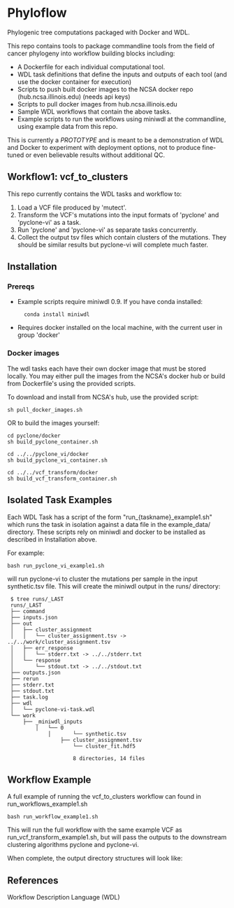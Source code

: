 # Phyloflow
Phylogenic tree computations packaged with Docker and WDL.

This repo contains tools to package commandline tools from the field
of cancer phylogeny into workflow building blocks including:
- A Dockerfile for each individual computational tool.
- WDL task definitions that define the inputs and outputs of each tool (and use the docker container for execution)
- Scripts to push built docker images to the NCSA docker repo (hub.ncsa.illinois.edu) (needs api keys)
- Scripts to pull docker images from hub.ncsa.illinois.edu
- Sample WDL workflows that contain the above tasks.
- Example scripts to run the workflows using miniwdl at the commandline, using example data from this repo.

This is currently a *PROTOTYPE* and is meant to be a demonstration of WDL and
Docker to experiment with deployment options, not to produce fine-tuned or even
believable results without additional QC.

## Workflow1: vcf_to_clusters

This repo currently contains the WDL tasks and workflow to:
1. Load a VCF file produced by 'mutect'.
2. Transform the VCF's mutations into the input formats of 'pyclone' and 'pyclone-vi' as a task.
3. Run 'pyclone' and 'pyclone-vi' as separate tasks concurrently.
4. Collect the output tsv files which contain clusters of the mutations. They should be
similar results but pyclone-vi will complete much faster.

## Installation

### Prereqs
- Example scripts require miniwdl 0.9. If you have conda installed:
        
        conda install miniwdl

- Requires docker installed on the local machine, with the current user in group 'docker'

### Docker images

The wdl tasks each have their own docker image that must be stored locally. You may either pull
the images from the NCSA's docker hub or build from Dockerfile's using the provided scripts.

To download and install from NCSA's hub, use the provided script:

    sh pull_docker_images.sh

OR to build the images yourself:

    cd pyclone/docker 
    sh build_pyclone_container.sh

    cd ../../pyclone_vi/docker
    sh build_pyclone_vi_container.sh

    cd ../../vcf_transform/docker
    sh build_vcf_transform_container.sh

## Isolated Task Examples
Each WDL Task has a script of the form "run_{taskname}_example1.sh" which runs
the task in isolation against a data file in the example_data/ directory. These
scripts rely on miniwdl and docker to be installed as described in Installation above.

For example:

    bash run_pyclone_vi_example1.sh

will run pyclone-vi to cluster the mutations per sample in the input synthetic.tsv
file. This will create the miniwdl output in the runs/ directory:

     $ tree runs/_LAST
     runs/_LAST
     ├── command
     ├── inputs.json
     ├── out
     │   ├── cluster_assignment
     │   │   └── cluster_assignment.tsv -> ../../work/cluster_assignment.tsv
     │   ├── err_response
     │   │   └── stderr.txt -> ../../stderr.txt
     │   └── response
     │       └── stdout.txt -> ../../stdout.txt
     ├── outputs.json
     ├── rerun
     ├── stderr.txt
     ├── stdout.txt
     ├── task.log
     ├── wdl
     │   └── pyclone-vi-task.wdl
     └── work
         ├── _miniwdl_inputs
             │   └── 0
                 │       └── synthetic.tsv
                     ├── cluster_assignment.tsv
                         └── cluster_fit.hdf5

                         8 directories, 14 files



## Workflow Example

A full example of running the vcf_to\_clusters workflow can found in run\_workflows_example1.sh

    bash run_workflow_example1.sh

This will run the full workflow with the same example VCF as run_vcf_transform_example1.sh, but will pass the outputs
to the downstream clustering algorithms pyclone and pyclone-vi.


When complete, the output directory structures will look like:

## References

Workflow Description Language (WDL)
